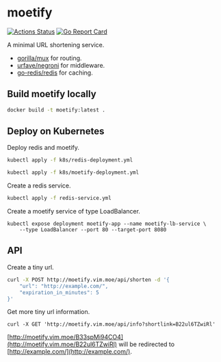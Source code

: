 # moetify

[![Actions Status](https://github.com/kakugirai/moetify/workflows/Go/badge.svg)](https://github.com/kakugirai/moetify/actions)
[![Go Report Card](https://goreportcard.com/badge/github.com/kakugirai/moetify)](https://goreportcard.com/report/github.com/kakugirai/moetify)

A minimal URL shortening service.

- [gorilla/mux](https://github.com/gorilla/mux) for routing.
- [urfave/negroni](https://github.com/urfave/negroni) for middleware.
- [go-redis/redis](https://github.com/go-redis/redis) for caching.

## Build moetify locally

```bash
docker build -t moetify:latest .
```

## Deploy on Kubernetes

Deploy redis and moetify.

```bash
kubectl apply -f k8s/redis-deployment.yml
```

```bash
kubectl apply -f k8s/moetify-deployment.yml
```

Create a redis service.

```bash
kubectl apply -f redis-service.yml
```

Create a moetify service of type LoadBalancer.

```
kubectl expose deployment moetify-app --name moetify-lb-service \
    --type LoadBalancer --port 80 --target-port 8080
```


## API

Create a tiny url.

```bash
curl -X POST http://moetify.vim.moe/api/shorten -d '{
    "url": "http://example.com/",
    "expiration_in_minutes": 5
}'
```

Get more tiny url information.

```
curl -X GET 'http://moetify.vim.moe/api/info?shortlink=B22ul6TZwiRl'
```

[http://moetify.vim.moe/B33spMi94CO4](http://moetify.vim.moe/B22ul6TZwiRl) will be redirected to [http://example.com/](http://example.com/).
